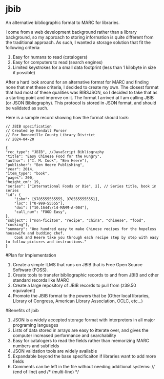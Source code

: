 # jbib
An alternative bibliographic format to MARC for libraries.

I come from a web development background rather than a library background, so my approach to storing information is quite different from the traditional approach. As such, I wanted a storage solution that fit the following criteria:

1. Easy for humans to read (catalogers)
2. Easy for computers to read (search engines)
3. Limited keystrokes for a small data footprint (less than 1 kilobyte in size if possible)

After a hard look around for an alternative format for MARC and finding none that met these criteria, I decided to create my own. The closest format that had most of these qualities was BIBSJSON, so I decided to take that as a starting point and improve on it. The format I arrived at I am calling JBIB (or JSON Bibliography). This protocol is stored in JSON format, and should be validated as such.

Here is a sample record showing how the format should look:


    // JBIB specification
    // Created by Kendall Purser
    // For Bonneville County Library District
    // 2024-04-20
    
    {
    "rec_type": "JBIB", //JavaScript Bibliography
    "title": "Easy Chinese Food for the Hungry",
    "author": ["I. M. Cook", "Ben Heere"],
    "publisher": "Ben Heere Publishing",
    "year": 2014,
    "item_type": "book",
    "pages": 200,
    "height_cm": 19,
    "series": ["International Foods or Die", 2], // Series title, book in series
    "id": {
        "isbn": [9785555555555, 9785555555551],
        "loc": ["0-999-55555"],
        "doi": ["10.1644\/14-MAMM-A-004"],
        "call_num": "FOOD Easy",
    },
	"subject": ["non-ficiton", "recipe", "china", "chinese", "food", "cooking"],
	"summary": "One hundred easy to make Chinese recipes for the hopeless housewife and budding chef. 
        Cook and Heere take you through each recipe step by step with easy to follow pictures and instructions."
    }

#Plan for Implementation
1. Create a simple ILMS that runs on JBIB that is Free Open Source Software (FOSS).
2. Create tools to transfer bibliographic records to and from JBIB and other standard records like MARC
3. Create a large repository of JBIB records to pull from (z39.50 equivalent)
4. Promote the JBIB format to the powers that be (Other local libraries, Library of Congress, American Library Association, OCLC, etc...)

#Benefits of jbib
1. JSON is a widely accepted storage format with interpreters in all major programing languages
2. Lists of data stored in arrays are easy to itterate over, and gives the computer increased performance and searchability
3. Easy for catalogers to read the fields rather than memorizing MARC numbers and subfields
4. JSON validation tools are widely available
5. Expandable beyond the base specificaiton if libraries want to add more fields
6. Comments can be left in the file without needing additional systems: // (end of line) and /* (multi-line) */  
